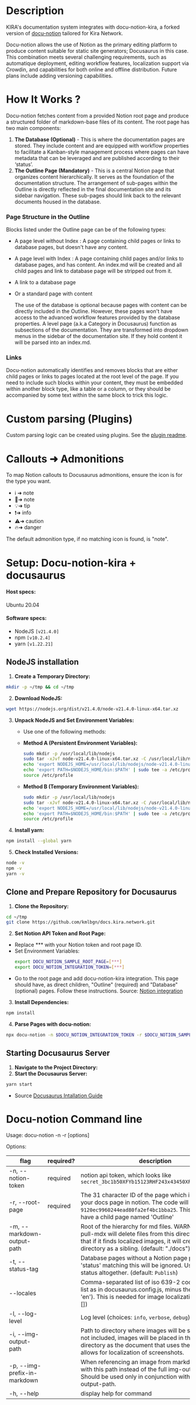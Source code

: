 # Description
KIRA's documentation system integrates with docu-notion-kira, a forked version of [docu-notion](https://github.com/sillsdev/docu-notion) tailored for Kira Network. 

Docu-notion allows the use of Notion as the primary editing platform to produce content suitable for static site generators; Docusaurus in this case. This combination meets several challenging requirements, such as automatique deployment, editing workflow features, localization support via Crowdin, and capabilities for both online and offline distribution. Future plans include adding versioning capabilities.

# How It Works ?

Docu-notion fetches content from a provided Notion root page and produce a structured folder of markdown-base files of its content. The root page has two main components:

1. **The Database (Optional)** - This is where the documentation pages are stored. They include content and are equipped with workflow properties to facilitate a Kanban-style management process where pages can have metadata that can be leveraged and are published according to their ‘status’.
2. **The Outline Page (Mandatory)** - This is a central Notion page that organizes content hierarchically. It serves as the foundation of the documentation structure. The arrangement of sub-pages within the Outline is directly reflected in the final documentation site and its sidebar navigation. These sub-pages should link back to the relevant documents housed in the database.

### **Page Structure in the Outline**

Blocks listed under the Outline page can be of the following types:

- A page level without Index : A page containing child pages or links to database pages, but doesn't have any content.
- A page level with Index : A page containing child pages and/or links to database pages, and has content. An index.md will be created and all child pages and link to database page will be stripped out from it. 
- A link to a database page
- Or a standard page with content
    
    The use of the database is optional because pages with content can be directly included in the Outline. However, these pages won't have access to the advanced workflow features provided by the database properties. A level page (a.k.a Category in Docusaurus) function as subsections of the documentation. They are transformed into dropdown menus in the sidebar of the documentation site. If they hold content it will be parsed into an index.md.

### **Links**

Docu-notion automatically identifies and removes blocks that are either child pages or links to pages located at the root level of the page. If you need to include such blocks within your content, they must be embedded within another block type, like a table or a column, or they should be accompanied by some text within the same block to trick this logic.

# Custom parsing (Plugins)

Custom parsing logic can be created using plugins. See the [plugin readme](src/plugins/README.md).

# Callouts ➜ Admonitions

To map Notion callouts to Docusaurus admonitions, ensure the icon is for the type you want.

- ℹ️ ➜ note
- 📝➜ note
- 💡➜ tip
- ❗➜ info
- ⚠️➜ caution
- 🔥➜ danger

The default admonition type, if no matching icon is found, is "note".

# Setup: Docu-notion-kira + docusaurus

#### Host specs:

Ubuntu 20.04

#### Software specs:

- NodeJS `[v21.4.0]`
- npm `[v10.2.4]`
- yarn `[v1.22.21]`

## NodeJS installation

1. **Create a Temporary Directory:**

  ```bash
  mkdir -p ~/tmp && cd ~/tmp 
  ```

2. **Download NodeJS:** 

  ```bash
  wget https://nodejs.org/dist/v21.4.0/node-v21.4.0-linux-x64.tar.xz
  ```

3. **Unpack NodeJS and Set Environment Variables:**
   * Use one of the following methods:
    * **Method A (Persistent Environment Variables):**
        ```bash
        sudo mkdir -p /usr/local/lib/nodejs
        sudo tar -xJvf node-v21.4.0-linux-x64.tar.xz -C /usr/local/lib/nodejs
        echo 'export NODEJS_HOME=/usr/local/lib/nodejs/node-v21.4.0-linux-x64' | sudo tee -a /etc/profile
        echo 'export PATH=$NODEJS_HOME/bin:$PATH' | sudo tee -a /etc/profile
        source /etc/profile
        ```
    
    * **Method B (Temporary Environment Variables):**
        ```bash
        sudo mkdir -p /usr/local/lib/nodejs
        sudo tar -xJvf node-v21.4.0-linux-x64.tar.xz -C /usr/local/lib/nodejs
        echo 'export NODEJS_HOME=/usr/local/lib/nodejs/node-v21.4.0-linux-x64' | sudo tee -a /etc/profile
        echo 'export PATH=$NODEJS_HOME/bin:$PATH' | sudo tee -a /etc/profile
        source /etc/profile
        ```

4. **Install yarn:**

  ```bash
  npm install --global yarn
  ```

5. **Check Installed Versions:**

  ```bash
  node -v
  npm -v
  yarn -v
  ```

## Clone and Prepare Repository for Docusaurus

1. **Clone the Repository:**

  ```bash
  cd ~/tmp
  git clone https://github.com/kmlbgn/docs.kira.network.git
  ```

2. **Set Notion API Token and Root Page:**
  * Replace *** with your Notion token and root page ID. 
  * Set Environment Variables:
    ```bash
    export DOCU_NOTION_SAMPLE_ROOT_PAGE=[***]
    export DOCU_NOTION_INTEGRATION_TOKEN=[***]
    ```
  * Go to the root page and add docu-notion-kira integration. This page should have, as direct children, "Outline" (required) and "Database" (optional) pages. Follow these instructions. Source: [Notion integration](https://developers.notion.com/docs/create-a-notion-integration#give-your-integration-page-permissions)

3. **Install Dependencies:**
  ```bash
  npm install
  ```

4. **Parse Pages with docu-notion:**

  ```bash
  npx docu-notion -n $DOCU_NOTION_INTEGRATION_TOKEN -r $DOCU_NOTION_SAMPLE_ROOT_PAGE
  ```

## Starting Docusaurus Server

1. **Navigate to the Project Directory:**
2. **Start the Docusaurus Server:**
  ```bash
  yarn start
  ```
  * Source [Docusaurus Intallation Guide](https://docusaurus.io/docs/installation)

# Docu-notion Command line

Usage: docu-notion -n <token> -r <root> [options]

Options:

| flag                                  | required? | description                                                                                                                                                                                                        |
| ------------------------------------- | --------- | ------------------------------------------------------------------------------------------------------------------------------------------------------------------------------------------------------------------ |
| -n, --notion-token <string>           | required  | notion api token, which looks like `secret_3bc1b50XFYb15123RHF243x43450XFY33250XFYa343`                                                                                                                            |
| -r, --root-page <string>              | required  | The 31 character ID of the page which is the root of your docs page in notion. The code will look like `9120ec9960244ead80fa2ef4bc1bba25`. This page must have a child page named 'Outline'                        |
| -m, --markdown-output-path <string>   |           | Root of the hierarchy for md files. WARNING: node-pull-mdx will delete files from this directory. Note also that if it finds localized images, it will create an i18n/ directory as a sibling. (default: "./docs") |
| -t, --status-tag <string>             |           | Database pages without a Notion page property 'status' matching this will be ignored. Use '\*' to ignore status altogether. (default: `Publish`)                                                                   |
| --locales <codes>                     |           | Comma-separated list of iso 639-2 codes, the same list as in docusaurus.config.js, minus the primary (i.e. 'en'). This is needed for image localization. (default: [])                                             |
| -l, --log-level <level>               |           | Log level (choices: `info`, `verbose`, `debug`)                                                                                                                                                                    |
| -i, --img-output-path <string>        |           | Path to directory where images will be stored. If this is not included, images will be placed in the same directory as the document that uses them, which then allows for localization of screenshots.             |
| -p, --img-prefix-in-markdown <string> |           | When referencing an image from markdown, prefix with this path instead of the full img-output-path. Should be used only in conjunction with --img-output-path.                                                     |
| -h, --help                            |           | display help for command                                                                                                                                                                                           |

